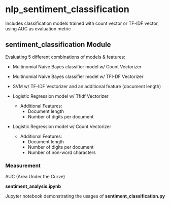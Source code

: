 # nlp_sentiment_classification
Includes classification models trained with count vector or TF-IDF vector, using AUC as evaluation metric

## sentiment_classification Module

Evaluating 5 different combinations of models & features: 
* Multinomial Naive Bayes classifier model w/ Count Vectorizer
* Multinomial Naive Bayes classifier model w/ TFI-DF Vectorizer 
* SVM w/ TF-IDF Vectorizer and an additional feature (document length)
* Logistic Regression model w/ Tfidf Vectorizer 
    * Additional Features:
        * Document length
        * Number of digits per document 

* Logistic Regression model w/ Count Vectorizer
    * Additional Features:
        * Document length
        * Number of digits per document
        * Number of non-word characters 

### Measurement
AUC (Area Under the Curve)


<b> sentiment_analysis.ipynb </b>

Jupyter notebook demonstrating the usages of <b> sentiment_classification.py </b>

